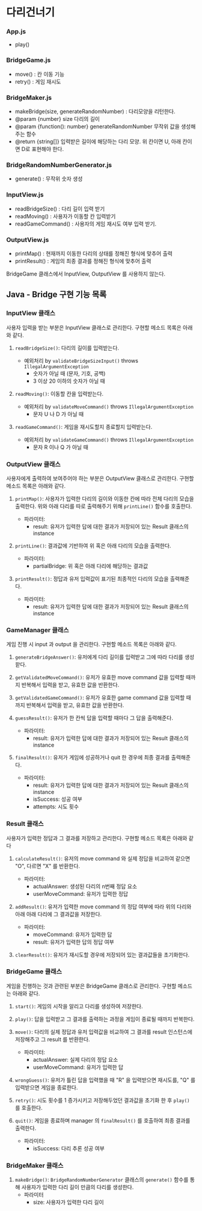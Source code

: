 # 다리건너기

### App.js
- play()

### BridgeGame.js
- move() : 칸 이동 기능
- retry() : 게임 재시도

### BridgeMaker.js
- makeBridge(size, generateRandomNumber) : 다리모양을 리턴한다.
- @param {number} size 다리의 길이
- @param {function(): number} generateRandomNumber 무작위 값을 생성해주는 함수
- @return {string[]} 입력받은 길이에 해당하는 다리 모양. 위 칸이면 U, 아래 칸이면 D로 표현해야 한다.

### BridgeRandomNumberGenerator.js
- generate() : 무작위 숫자 생성

### InputView.js
- readBridgeSize() : 다리 길이 입력 받기
- readMoving() : 사용자가 이동할 칸 입력받기
- readGameCommand() : 사용자의 게임 재시도 여부 입력 받기.

### OutputView.js
- printMap() : 현재까지 이동한 다리의 상태를 정해진 형식에 맞추어 출력
- printResult() : 게임의 최종 결과를 정해진 형식에 맞추어 출력

BridgeGame 클래스에서 InputView, OutputView 를 사용하지 않는다.

## Java - Bridge 구현 기능 목록

### InputView 클래스
사용자 입력을 받는 부분은 InputView 클래스로 관리한다. 구현할 메소드 목록은 아래와 같다.


1. ```readBridgeSize()```: 다리의 길이를 입력받는다.
    - 예외처리 by ```validateBridgeSizeInput()``` throws ```IllegalArgumentException```
        - 숫자가 아닐 때 (문자, 기호, 공백)
        - 3 이상 20 이하의 숫자가 아닐 때

2. ```readMoving()```: 이동할 칸을 입력받는다.
    - 예외처리 by ```validateMoveCommand()``` throws ```IllegalArgumentException```
        - 문자 U 나 D 가 아닐 때

3. ```readGameCommand()```: 게임을 재시도할지 종료할지 입력받는다.
    - 예외처리 by ```validateGameCommand()``` throws ```IllegalArgumentException```
        - 문자 R 이나 Q 가 아닐 때


### OutputView 클래스
사용자에게 출력하여 보여주어야 하는 부분은 OutputView 클래스로 관리한다. 구현할 메소드 목록은 아래와 같다.


1. ```printMap()```: 사용자가 입력한 다리의 길이와 이동한 칸에 따라 전체 다리의 모습을 출력한다.
   위와 아래 다리를 따로 출력해주기 위해 ```printLine()``` 함수를 호출한다.
    - 파라미터:
        - result: 유저가 입력한 답에 대한 결과가 저장되어 있는 Result 클래스의 instance

2. ```printLine()```: 결과값에 기반하여 위 혹은 아래 다리의 모습을 출력한다.
    - 파라미터:
        - partialBridge: 위 혹은 아래 다리에 해당하는 결과값

3. ```printResult()```: 정답과 유저 입력값이 표기된 최종적인 다리의 모습을 출력해준다.
    - 파라미터:
        - result: 유저가 입력한 답에 대한 결과가 저장되어 있는 Result 클래스의 instance


### GameManager 클래스
게임 진행 시 input 과 output 을 관리한다. 구현할 메소드 목록은 아래와 같다.


1. ```generateBridgeAnswer()```: 유저에게 다리 길이를 입력받고 그에 따라 다리를 생성핟다.

2. ```getValidatedMoveCommand()```: 유저가 유효한 move command 값을 입력할 때까지 반복해서 입력을 받고, 유효한 값을 반환한다.

3. ```getValidatedGameCommand()```: 유저가 유효한 game command 값을 입력할 때까지 반복해서 입력을 받고, 유효한 값을 반환한다.

4. ```guessResult()```: 유저가 한 칸씩 답을 입력할 때마다 그 답을 출력해준다.
    - 파라미터:
        - result: 유저가 입력한 답에 대한 결과가 저장되어 있는 Result 클래스의 instance

5. ```finalResult()```: 유저가 게임에 성공하거나 quit 한 경우에 최종 결과를 출력해준다.
    - 파라미터:
        - result: 유저가 입력한 답에 대한 결과가 저장되어 있는 Result 클래스의 instance
        - isSuccess: 성공 여부
        - attempts: 시도 횟수


### Result 클래스
사용자가 입력한 정답과 그 결과를 저장하고 관리한다. 구현할 메소드 목록은 아래와 같다


1. ```calculateResult()```: 유저의 move command 와 실제 정답을 비교하여 같으면 "O", 다르면 "X" 를 반환한다.
    - 파라미터:
        - actualAnswer: 생성된 다리의 n번째 정답 요소
        - userMoveCommand: 유저가 입력한 정답

2. ```addResult()```: 유저가 입력한 move command 의 정답 여부에 따라 위의 다리와 아래 아래 다리에 그 결과값을 저장한다.
    - 파라미터:
        - moveCommand: 유저가 입력한 답
        - result: 유저가 입력한 답의 정답 여부

3. ```clearResult()```: 유저가 재시도할 경우에 저장되어 있는 결과값들을 초기화한다.



### BridgeGame 클래스
게임을 진행하는 것과 관련된 부분은 BridgeGame 클래스로 관리한다. 구현할 메소드는 아래와 같다.

1. ```start()```: 게임의 시작을 알리고 다리를 생성하여 저장한다.

2. ```play()```: 답을 입력받고 그 결과를 출력하는 과정을 게임이 종료될 때까지 반복한다.

3. ```move()```: 다리의 실제 정답과 유저 입력값을 비교하여 그 결과를 result 인스턴스에 저장해주고 그 result 를 반환한다.
    - 파라미터:
        - actualAnswer: 실제 다리의 정답 요소
        - userMoveCommand: 유저가 입력한 답

4. ```wrongGuess()```: 유저가 틀린 답을 입력했을 때 "R" 을 입력받으면 재시도를, "Q" 를 입력받으면 게임을 종료한다.

5. ```retry()```: 시도 횟수를 1 증가시키고 저장해두었던 결과값을 초기화 한 후 ```play()``` 를 호출한다.
6. ```quit()```: 게임을 종료하며 manager 의 ```finalResult()``` 를 호출하여 최종 결과를 출력한다.
    - 파라미터:
        - isSuccess: 다리 추론 성공 여부


### BridgeMaker 클래스

1. ```makeBridge()```: ```BridgeRandomNumberGenerator``` 클래스의 ```generate()``` 함수를 통해 사용자가 입력한 다리 길이 만큼의 다리를 생성한다.
    - 파라미터
        - size: 사용자가 입력한 다리 길이 
   